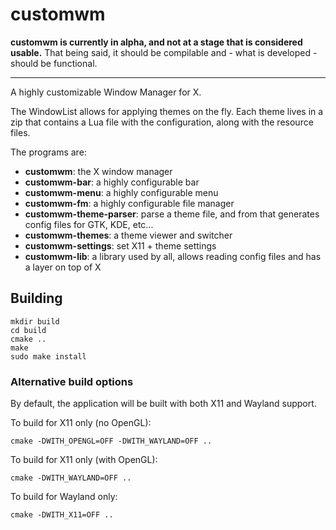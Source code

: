 # customwm

**customwm is currently in alpha, and not at a stage that is considered usable.**
That being said, it should be compilable and - what is developed - should be functional.

---

A highly customizable Window Manager for X.

The WindowList allows for applying themes on the fly. Each theme lives in a zip that contains a Lua file with the configuration, along with the resource files.

The programs are:

- **customwm**: the X window manager
- **customwm-bar**: a highly configurable bar
- **customwm-menu**: a highly configurable menu
- **customwm-fm**: a highly configurable file manager
- **customwm-theme-parser**: parse a theme file, and from that generates config files for GTK, KDE, etc...
- **customwm-themes**: a theme viewer and switcher
- **customwm-settings**: set X11 + theme settings
- **customwm-lib**: a library used by all, allows reading config files and has a layer on top of X


## Building

```shell
mkdir build
cd build
cmake ..
make
sudo make install
```

### Alternative build options

By default, the application will be built with both X11 and Wayland support.

To build for X11 only (no OpenGL):

```shell
cmake -DWITH_OPENGL=OFF -DWITH_WAYLAND=OFF ..
```

To build for X11 only (with OpenGL):

```shell
cmake -DWITH_WAYLAND=OFF ..
```

To build for Wayland only:

```shell
cmake -DWITH_X11=OFF ..
```
